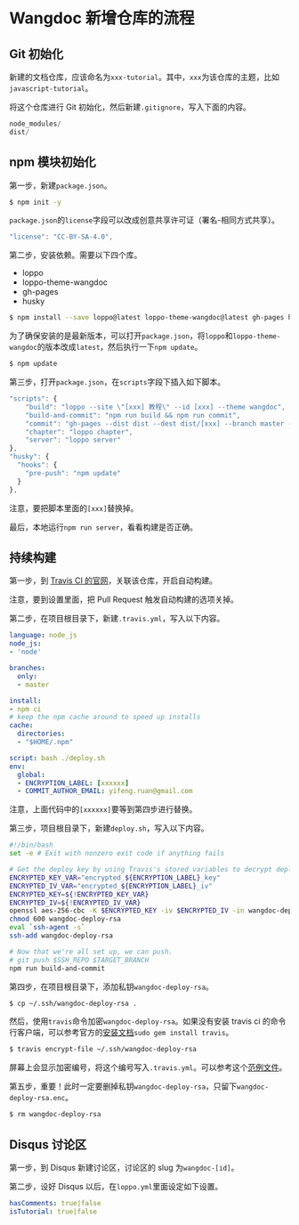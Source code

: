 # Wangdoc 新增仓库的流程

## Git 初始化

新建的文档仓库，应该命名为`xxx-tutorial`。其中，`xxx`为该仓库的主题，比如`javascript-tutorial`。

将这个仓库进行 Git 初始化，然后新建`.gitignore`，写入下面的内容。

```javascript
node_modules/
dist/
```

## npm 模块初始化

第一步，新建`package.json`。

```bash
$ npm init -y
```

`package.json`的`license`字段可以改成创意共享许可证（署名-相同方式共享）。

```javascript
"license": "CC-BY-SA-4.0",
```

第二步，安装依赖。需要以下四个库。

  - loppo
  - loppo-theme-wangdoc
  - gh-pages
  - husky

```bash
$ npm install --save loppo@latest loppo-theme-wangdoc@latest gh-pages husky
```

为了确保安装的是最新版本，可以打开`package.json`，将`loppo`和`loppo-theme-wangdoc`的版本改成`latest`，然后执行一下`npm update`。

```bash
$ npm update
```

第三步，打开`package.json`，在`scripts`字段下插入如下脚本。

```javascript
"scripts": {
    "build": "loppo --site \"[xxx] 教程\" --id [xxx] --theme wangdoc",
    "build-and-commit": "npm run build && npm run commit",
    "commit": "gh-pages --dist dist --dest dist/[xxx] --branch master --repo git@github.com:wangdoc/website.git",
    "chapter": "loppo chapter",
    "server": "loppo server"
},
"husky": {
  "hooks": {
    "pre-push": "npm update"
  }
},
```

注意，要把脚本里面的`[xxx]`替换掉。

最后，本地运行`npm run server`，看看构建是否正确。

## 持续构建

第一步，到 [Travis CI 的官网](https://travis-ci.org/organizations/wangdoc/repositories)，关联该仓库，开启自动构建。

注意，要到设置里面，把 Pull Request 触发自动构建的选项关掉。

第二步，在项目根目录下，新建`.travis.yml`，写入以下内容。

```yml
language: node_js
node_js:
- 'node'

branches:
  only:
  - master

install:
- npm ci
# keep the npm cache around to speed up installs
cache:
  directories:
  - "$HOME/.npm"

script: bash ./deploy.sh
env:
  global:
  - ENCRYPTION_LABEL: [xxxxxx]
  - COMMIT_AUTHOR_EMAIL: yifeng.ruan@gmail.com
```

注意，上面代码中的`[xxxxxx]`要等到第四步进行替换。

第三步，项目根目录下，新建`deploy.sh`，写入以下内容。

```bash
#!/bin/bash
set -e # Exit with nonzero exit code if anything fails

# Get the deploy key by using Travis's stored variables to decrypt deploy_key.enc
ENCRYPTED_KEY_VAR="encrypted_${ENCRYPTION_LABEL}_key"
ENCRYPTED_IV_VAR="encrypted_${ENCRYPTION_LABEL}_iv"
ENCRYPTED_KEY=${!ENCRYPTED_KEY_VAR}
ENCRYPTED_IV=${!ENCRYPTED_IV_VAR}
openssl aes-256-cbc -K $ENCRYPTED_KEY -iv $ENCRYPTED_IV -in wangdoc-deploy-rsa.enc -out wangdoc-deploy-rsa -d
chmod 600 wangdoc-deploy-rsa
eval `ssh-agent -s`
ssh-add wangdoc-deploy-rsa

# Now that we're all set up, we can push.
# git push $SSH_REPO $TARGET_BRANCH
npm run build-and-commit
```

第四步，在项目根目录下，添加私钥`wangdoc-deploy-rsa`。

```bash
$ cp ~/.ssh/wangdoc-deploy-rsa .
```

然后，使用`travis`命令加密`wangdoc-deploy-rsa`。如果没有安装 travis ci 的命令行客户端，可以参考官方的[安装文档](https://github.com/travis-ci/travis.rb#installation)`sudo gem install travis`。

```bash
$ travis encrypt-file ~/.ssh/wangdoc-deploy-rsa
```

屏幕上会显示加密编号，将这个编号写入`.travis.yml`。可以参考这个[范例文件](https://github.com/wangdoc/javascript-tutorial/blob/master/.travis.yml)。

第五步，重要！此时一定要删掉私钥`wangdoc-deploy-rsa`，只留下`wangdoc-deploy-rsa.enc`。

```bash
$ rm wangdoc-deploy-rsa
```

## Disqus 讨论区

第一步，到 Disqus 新建讨论区，讨论区的 slug 为`wangdoc-[id]`。

第二步，设好 Disqus 以后，在`loppo.yml`里面设定如下设置。

```yaml
hasComments: true|false
isTutorial: true|false
```

